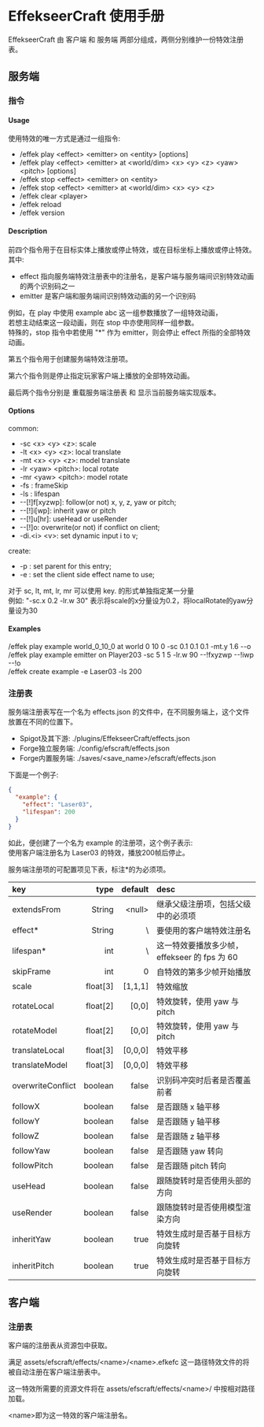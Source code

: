 # EffekseerCraft 使用手册

EffekseerCraft 由 客户端 和 服务端 两部分组成，两侧分别维护一份特效注册表。

## 服务端

### 指令

#### Usage
使用特效的唯一方式是通过一组指令:  
* /effek play \<effect> \<emitter> on \<entity> \[options]
* /effek play \<effect> \<emitter> at \<world/dim> \<x> \<y> \<z> \<yaw> \<pitch> \[options]
* /effek stop \<effect> \<emitter> on \<entity>
* /effek stop \<effect> \<emitter> at \<world/dim> \<x> \<y> \<z>
* /effek clear \<player>
* /effek reload
* /effek version

#### Description

前四个指令用于在目标实体上播放或停止特效，或在目标坐标上播放或停止特效。  
其中:
* effect 指向服务端特效注册表中的注册名，是客户端与服务端间识别特效动画的两个识别码之一
* emitter 是客户端和服务端间识别特效动画的另一个识别码

例如，在 play 中使用 example abc 这一组参数播放了一组特效动画，  
若想主动结束这一段动画，则在 stop 中亦使用同样一组参数。  
特殊的，stop 指令中若使用 "*" 作为 emitter，则会停止 effect 所指的全部特效动画。

第五个指令用于创建服务端特效注册项。

第六个指令则是停止指定玩家客户端上播放的全部特效动画。

最后两个指令分别是 重载服务端注册表 和 显示当前服务端实现版本。


#### Options
common:
* -sc \<x> \<y> \<z>: scale
* -lt \<x> \<y> \<z>: local translate
* -mt \<x> \<y> \<z>: model translate
* -lr \<yaw> \<pitch>: local rotate
* -mr \<yaw> \<pitch>: model rotate
* -fs <value>: frameSkip
* -ls <value>: lifespan
* --\[!]f\[xyzwp]: follow(or not) x, y, z, yaw or pitch;
* --\[!]i\[wp]: inherit yaw or pitch
* --\[!]u\[hr]: useHead or useRender
* --\[!]o: overwrite(or not) if conflict on client;
* -di.\<i> \<v>: set dynamic input i to v;

create:
* -p <key>: set parent for this entry;
* -e <key>: set the client side effect name to use;

对于 sc, lt, mt, lr, mr 可以使用 key.<k> <v> 的形式单独指定某一分量  
例如: "-sc.x 0.2 -lr.w 30" 表示将scale的x分量设为0.2，将localRotate的yaw分量设为30

#### Examples
/effek play example world_0_10_0 at world 0 10 0 -sc 0.1 0.1 0.1 -mt.y 1.6 --o  
/effek play example emitter on Player203 -sc 5 1 5 -lr.w 90 --!fxyzwp --!iwp --!o  
/effek create example -e Laser03 -ls 200  

### 注册表
服务端注册表写在一个名为 effects.json 的文件中，在不同服务端上，这个文件放置在不同的位置下。
* Spigot及其下游: ./plugins/EffekseerCraft/effects.json
* Forge独立服务端: ./config/efscraft/effects.json
* Forge内置服务端: ./saves/\<save_name>/efscraft/effects.json

下面是一个例子: 
```json
{
  "example": {
    "effect": "Laser03",
    "lifespan": 200
  }
}
```

如此，便创建了一个名为 example 的注册项，这个例子表示:  
使用客户端注册名为 Laser03 的特效，播放200帧后停止。

服务端注册项的可配置项见下表，标注*的为必须项。  

| key               |      type |  default | desc                            |
|:------------------|----------:|---------:|:--------------------------------|
| extendsFrom       |    String |  \<null> | 继承父级注册项，包括父级中的必须项               |
| effect*           |    String |        \ | 要使用的客户端特效注册名                    |
| lifespan*         |       int |        \ | 这一特效要播放多少帧，effekseer 的 fps 为 60 |
| skipFrame         |       int |        0 | 自特效的第多少帧开始播放                    |
| scale             | float\[3] | \[1,1,1] | 特效缩放                            |
| rotateLocal       | float\[2] |   \[0,0] | 特效旋转，使用 yaw 与 pitch             |
| rotateModel       | float\[2] |   \[0,0] | 特效旋转，使用 yaw 与 pitch             |
| translateLocal    | float\[3] | \[0,0,0] | 特效平移                            |
| translateModel    | float\[3] | \[0,0,0] | 特效平移                            |
| overwriteConflict |   boolean |    false | 识别码冲突时后者是否覆盖前者                  |
| followX           |   boolean |    false | 是否跟随 x 轴平移                      |
| followY           |   boolean |    false | 是否跟随 y 轴平移                      |
| followZ           |   boolean |    false | 是否跟随 z 轴平移                      |
| followYaw         |   boolean |    false | 是否跟随 yaw 转向                     |
| followPitch       |   boolean |    false | 是否跟随 pitch 转向                   |
| useHead           |   boolean |    false | 跟随旋转时是否使用头部的方向                  |
| useRender         |   boolean |    false | 跟随旋转时是否使用模型渲染方向                 |
| inheritYaw        |   boolean |     true | 特效生成时是否基于目标方向旋转                 |
| inheritPitch      |   boolean |     true | 特效生成时是否基于目标方向旋转                 |

## 客户端

### 注册表
客户端的注册表从资源包中获取。

满足 assets/efscraft/effects/\<name>/\<name>.efkefc 这一路径特效文件的将被自动注册在客户端注册表中。

这一特效所需要的资源文件将在 assets/efscraft/effects/\<name>/ 中按相对路径加载。

\<name>即为这一特效的客户端注册名。